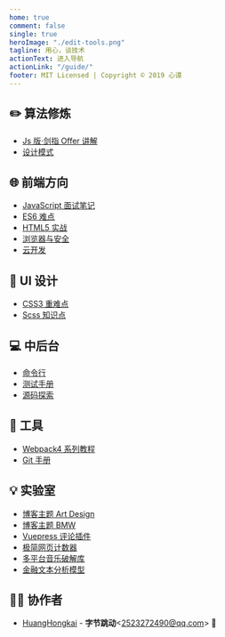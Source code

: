 ```yaml
---
home: true
comment: false
single: true
heroImage: "./edit-tools.png"
tagline: 用心，谈技术
actionText: 进入导航
actionLink: "/guide/"
footer: MIT Licensed | Copyright © 2019 心谭
---
```


<div align="center" class="show-in-github">
  <img src="https://xin-tan.com/edit-tools.png">
  <br/><br/>
</div>

<div align="center" class="show-in-github">
  <a href="https://xin-tan.com/"> <img src="https://img.shields.io/badge/online-阅读-success.svg?style=popout-square"></a>
  <a href="https://github.com/dongyuanxin"> <img src="https://img.shields.io/badge/author-心谭-ff69b4.svg?style=popout-square"></a>
  <a href="https://github.com/dongyuanxin/blog/blob/master/LICENSE"> <img src="https://img.shields.io/badge/license-MIT-blue.svg?style=popout-square"></a>
  <a href="https://xin-tan.com/"> <img src="https://img.shields.io/badge/about-前端|算法|UI|工具-fa8c16.svg?style=popout-square"></a>
  <br/><br/>
</div>

## ✏️ 算法修炼

- [Js 版·剑指 Offer 讲解](https://xin-tan.com/passages/2019-06-23-algorithm-offer/)
- [设计模式](https://xin-tan.com/passages/2018-10-23-singleton-pattern/)

## 🌐 前端方向

- [JavaScript 面试笔记](https://xin-tan.com/passages/2019-03-26-javascript-first/)
- [ES6 难点](https://xin-tan.com/passages/2019-04-09-es6/)
- [HTML5 实战](https://xin-tan.com/passages/2018-08-20-canvas-beauty-filter/)
- [浏览器与安全](https://xin-tan.com/passages/2018-08-26-ssl/)
- [云开发](https://xin-tan.com/passages/2019-05-18-serverless-page-counter/)

## 🎨 UI 设计

- [CSS3 重难点](https://xin-tan.com/passages/2018-06-05-border-sizing/)
- [Scss 知识点](https://xin-tan.com/passages/2018-05-29-scss-fisrt-step/)

## 💻 中后台

- [命令行](https://xin-tan.com/passages/2019-05-07-play-node-shell/)
- [测试手册](https://xin-tan.com/passages/2019-05-04-jest-base/)
- [源码探索](https://xin-tan.com/passages/2019-05-02-node-block-chain/)

## 🔧 工具

- [Webpack4 系列教程](https://xin-tan.com/passages/2018-07-29-webpack-demos-introduction/)
- [Git 手册](https://xin-tan.com/passages/2018-09-06-git-tag-and-version/)

## 💡 实验室

- [博客主题 Art Design](https://github.com/dongyuanxin/theme-ad)
- [博客主题 BMW](https://github.com/dongyuanxin/theme-bmw)
- [Vuepress 评论插件](https://github.com/dongyuanxin/vuepress-plugin-comment)
- [极简网页计数器](https://github.com/dongyuanxin/page-counter)
- [多平台音乐破解库](https://github.com/dongyuanxin/music-api-next)
- [金融文本分析模型](https://github.com/dongyuanxin/news-emotion)

## 🤲🏻 协作者

- [HuangHongkai](https://github.com/HuangHongkai) - **字节跳动**\<2523272490@qq.com\> 👦

<style scoped>
main ul {
  line-height: 2.5;
}

.show-in-github {
  display: none;
}
</style>
